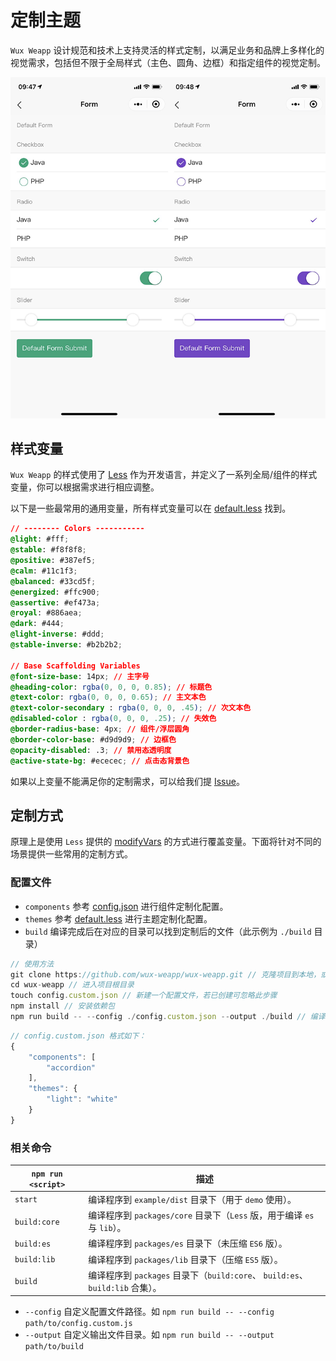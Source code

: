 # 定制主题

`Wux Weapp` 设计规范和技术上支持灵活的样式定制，以满足业务和品牌上多样化的视觉需求，包括但不限于全局样式（主色、圆角、边框）和指定组件的视觉定制。

![一些配置好的主题](_images/themes.png)

## 样式变量

`Wux Weapp` 的样式使用了 [Less](http://lesscss.org/) 作为开发语言，并定义了一系列全局/组件的样式变量，你可以根据需求进行相应调整。

以下是一些最常用的通用变量，所有样式变量可以在 [default.less](https://github.com/wux-weapp/wux-weapp/tree/master/src/styles/themes/default.less) 找到。

```css
// -------- Colors -----------
@light: #fff;
@stable: #f8f8f8;
@positive: #387ef5;
@calm: #11c1f3;
@balanced: #33cd5f;
@energized: #ffc900;
@assertive: #ef473a;
@royal: #886aea;
@dark: #444;
@light-inverse: #ddd;
@stable-inverse: #b2b2b2;

// Base Scaffolding Variables
@font-size-base: 14px; // 主字号
@heading-color: rgba(0, 0, 0, 0.85); // 标题色
@text-color: rgba(0, 0, 0, 0.65); // 主文本色
@text-color-secondary : rgba(0, 0, 0, .45); // 次文本色
@disabled-color : rgba(0, 0, 0, .25); // 失效色
@border-radius-base: 4px; // 组件/浮层圆角
@border-color-base: #d9d9d9; // 边框色
@opacity-disabled: .3; // 禁用态透明度
@active-state-bg: #ececec; // 点击态背景色
```

如果以上变量不能满足你的定制需求，可以给我们提 [Issue](https://github.com/wux-weapp/wux-weapp/issues)。

## 定制方式

原理上是使用 `Less` 提供的 [modifyVars](http://lesscss.org/usage/#using-less-in-the-browser-modify-variables) 的方式进行覆盖变量。下面将针对不同的场景提供一些常用的定制方式。

### 配置文件

- `components` 参考 [config.json](https://github.com/wux-weapp/wux-weapp/tree/master/scripts/config.json) 进行组件定制化配置。
- `themes` 参考 [default.less](https://github.com/wux-weapp/wux-weapp/tree/master/src/styles/themes/default.less) 进行主题定制化配置。
- `build` 编译完成后在对应的目录可以找到定制后的文件（此示例为 `./build` 目录）

```js
// 使用方法
git clone https://github.com/wux-weapp/wux-weapp.git // 克隆项目到本地，或手动下载也可
cd wux-weapp // 进入项目根目录
touch config.custom.json // 新建一个配置文件，若已创建可忽略此步骤
npm install // 安装依赖包
npm run build -- --config ./config.custom.json --output ./build // 编译文件
```

```js
// config.custom.json 格式如下：
{
    "components": [
        "accordion"
    ],
    "themes": {
		"light": "white"
	}
}
```

### 相关命令

|`npm run <script>`|描述|
|------------------|-----------|
|`start`|编译程序到 `example/dist` 目录下（用于 `demo` 使用）。|
|`build:core`|编译程序到 `packages/core` 目录下（`Less` 版，用于编译 `es` 与 `lib`）。|
|`build:es`|编译程序到 `packages/es` 目录下（未压缩 `ES6` 版）。|
|`build:lib`|编译程序到 `packages/lib` 目录下（压缩 `ES5` 版）。|
|`build`|编译程序到 `packages` 目录下（`build:core`、 `build:es`、`build:lib` 合集）。|

- `--config` 自定义配置文件路径。如 `npm run build -- --config path/to/config.custom.js`
- `--output` 自定义输出文件目录。如 `npm run build -- --output path/to/build`
